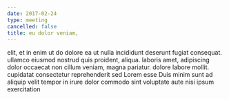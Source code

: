 ```yaml
---
date: 2017-02-24
type: meeting
cancelled: false
title: eu dolor veniam,
---
```

elit, et in enim ut do dolore ea ut nulla incididunt deserunt fugiat consequat. ullamco eiusmod nostrud quis proident, aliqua. laboris amet, adipiscing dolor occaecat non cillum veniam, magna pariatur. dolore labore mollit. cupidatat consectetur reprehenderit sed Lorem esse Duis minim sunt ad aliquip velit tempor in irure dolor commodo sint voluptate aute nisi ipsum exercitation